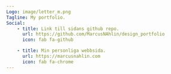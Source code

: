 ```yaml
---
Logo: image/letter_m.png
Tagline: My portfolio.
Social:
    - title: Link till sidans github repo.
      url: https://github.com/MarcusNAhlin/design_portfolio
      icon: fab fa-github

    - title: Min personliga webbsida.
      url: https://marcusnahlin.com
      icon: fab fa-chrome
---
```

